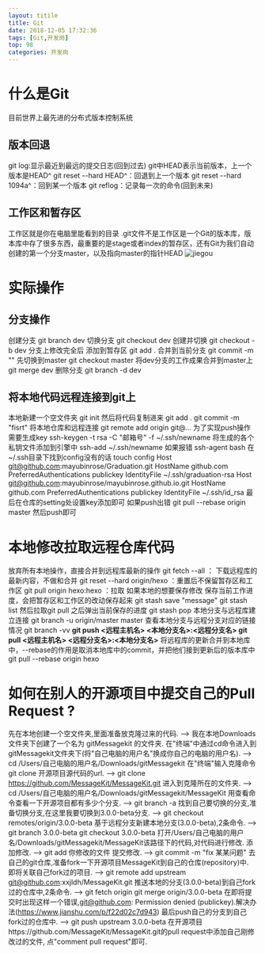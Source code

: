 ```yaml
---
layout: titile
title: Git
date: 2018-12-05 17:32:36
tags: [Git,开发岗]
top: 98
categories: 开发岗
---
```

# 什么是Git
目前世界上最先进的分布式版本控制系统
## 版本回退
git log:显示最近到最远的提交日志(回到过去)
git中HEAD表示当前版本，上一个版本是HEAD^
git reset --hard HEAD^：回退到上一个版本
git reset --hard 1094a^：回到某一个版本
git reflog：记录每一次的命令(回到未来)
 <!--more--> 
## 工作区和暂存区
工作区就是你在电脑里能看到的目录
.git文件不是工作区是一个Git的版本库，版本库中存了很多东西，最重要的是stage或者index的暂存区，还有Git为我们自动创建的第一个分支master，以及指向master的指针HEAD
![jiegou](/Git/p1.png "图示")
# 实际操作
## 分支操作
创建分支
git branch dev
切换分支
git checkout dev
创建并切换
git checkout -b dev
分支上修改完全后
添加到暂存区
git add .
合并到当前分支
git commit -m ""
先切换到master
git checkout master
将dev分支的工作成果合并到master上
git merge dev
删除分支
git branch -d dev
## 将本地代码远程连接到git上
本地新建一个空文件夹
git init
然后将代码复制进来
git add .
git commit -m "fisrt"
将本地仓库和远程连接
git remote add origin git@...
为了实现push操作需要生成key
ssh-keygen -t rsa -C "邮箱号" -f  ~/.ssh/newname
将生成的各个私钥文件添加到引擎中
ssh-add ~/.ssh/newname
如果报错
ssh-agent bash
在~/.ssh目录下找到config没有的话 touch config
Host git@github.com:mayubinrose/Graduation.git
HostName github.com
PreferredAuthentications publickey
IdentityFile ~/.ssh/graduation-rsa
Host git@github.com:mayubinrose/mayubinrose.github.io.git
HostName github.com
PreferredAuthentications publickey
IdentityFile ~/.ssh/id_rsa
最后在仓库的setting处设置key添加即可
如果push出错
git pull --rebase origin master
然后push即可
# 本地修改拉取远程仓库代码
放弃所有本地操作，直接合并到远程库最新的操作
git fetch --all ： 下载远程库的最新内容，不做和合并
git reset --hard origin/hexo ：重置后不保留暂存区和工作区
git pull origin hexo:hexo ：拉取
如果本地的想要保存修改 保存当前工作进度，会把暂存区和工作区的改动保存起来
git stash save "message" git stash list 
然后拉取git pull 之后弹出当前保存的进度
git stash pop
本地分支与远程库建立连接
git branch -u origin/master master
查看本地分支与远程分支对应的链接情况
git branch -vv
**git push <远程主机名> <本地分支名>:<远程分支名>
git pull <远程主机名> <远程分支名>:<本地分支名>**
将远程库的更新合并到本地库中，--rebase的作用是取消本地库中的commit，并把他们接到更新后的版本库中
git pull --rebase origin hexo

# 如何在别人的开源项目中提交自己的Pull Request ?

先在本地创建一个空文件夹,里面准备放克隆过来的代码. --> 我在本地Downloads文件夹下创建了一个名为 gitMessagekit 的文件夹.
在"终端"中通过cd命令进入到gitMessagekit文件夹下(将"自己电脑的用户名"换成你自己的电脑的用户名). --> cd /Users/自己电脑的用户名/Downloads/gitMessagekit
在"终端"输入克隆命令 git clone 开源项目源代码的url. --> git clone https://github.com/MessageKit/MessageKit.git
进入到克隆所在的文件夹. --> cd /Users/自己电脑的用户名/Downloads/gitMessagekit/MessageKit
用查看命令查看一下开源项目都有多少个分支. --> git branch -a
找到自己要切换的分支,准备切换分支,在这里我要切换到3.0.0-beta分支. --> git checkout remotes/origin/3.0.0-beta
基于远程分支新建本地分支(3.0.0-beta),2条命令. --> git branch 3.0.0-beta git checkout 3.0.0-beta
打开/Users/自己电脑的用户名/Downloads/gitMessagekit/MessageKit该路径下的代码,对代码进行修改.
添加修改. --> git add 你修改的文件
提交修改. --> git commit -m "fix 某某问题"
去自己的git仓库,准备fork一下开源项目MessageKit到自己的仓库(repository)中.
即将关联自己fork过的项目. --> git remote add upstream git@github.com:xxjldh/MessageKit.git
推送本地的分支(3.0.0-beta)到自己fork过的仓库中,2条命令. --> git fetch origin git merge origin/3.0.0-beta
在即将提交时出现这样一个错误,git@github.com: Permission denied (publickey).解决办法(https://www.jianshu.com/p/f22d02c7d943)
最后push自己的分支到自己fork过的仓库中. --> git push upstream 3.0.0-beta
在开源项目https://github.com/MessageKit/MessageKit.git的pull request中添加自己刚修改过的文件, 点"comment pull request"即可.